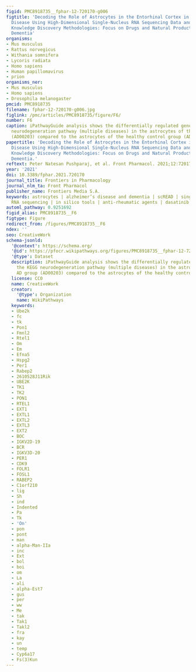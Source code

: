 ```yaml
---
figid: PMC8918735__fphar-12-720170-g006
figtitle: 'Decoding the Role of Astrocytes in the Entorhinal Cortex in Alzheimer’s
  Disease Using High-Dimensional Single-Nucleus RNA Sequencing Data and Next-Generation
  Knowledge Discovery Methodologies: Focus on Drugs and Natural Product Remedies for
  Dementia'
organisms:
- Mus musculus
- Rattus norvegicus
- Withania somnifera
- Lycoris radiata
- Homo sapiens
- Human papillomavirus
- prion
organisms_ner:
- Mus musculus
- Homo sapiens
- Drosophila melanogaster
pmcid: PMC8918735
filename: fphar-12-720170-g006.jpg
figlink: /pmc/articles/PMC8918735/figure/F6/
number: F6
caption: iPathwayGuide analysis shows the differentially regulated genes in the KEGG
  neurodegeneration pathway (multiple diseases) in the astrocytes of the AD group
  (AD00203) compared to the astrocytes of the healthy control group (AD00201).
papertitle: 'Decoding the Role of Astrocytes in the Entorhinal Cortex in Alzheimer’s
  Disease Using High-Dimensional Single-Nucleus RNA Sequencing Data and Next-Generation
  Knowledge Discovery Methodologies: Focus on Drugs and Natural Product Remedies for
  Dementia.'
reftext: Peter Natesan Pushparaj, et al. Front Pharmacol. 2021;12:720170.
year: '2021'
doi: 10.3389/fphar.2021.720170
journal_title: Frontiers in Pharmacology
journal_nlm_ta: Front Pharmacol
publisher_name: Frontiers Media S.A.
keywords: astrocytes | alzheimer’s disease and dementia | scREAD | single-nucleus
  RNA sequencing | in silico tools | anti-rheumatic agents | dasatinib | natural products
automl_pathway: 0.9251692
figid_alias: PMC8918735__F6
figtype: Figure
redirect_from: /figures/PMC8918735__F6
ndex: ''
seo: CreativeWork
schema-jsonld:
  '@context': https://schema.org/
  '@id': https://pfocr.wikipathways.org/figures/PMC8918735__fphar-12-720170-g006.html
  '@type': Dataset
  description: iPathwayGuide analysis shows the differentially regulated genes in
    the KEGG neurodegeneration pathway (multiple diseases) in the astrocytes of the
    AD group (AD00203) compared to the astrocytes of the healthy control group (AD00201).
  license: CC0
  name: CreativeWork
  creator:
    '@type': Organization
    name: WikiPathways
  keywords:
  - Ube2k
  - fc
  - tk
  - Pon1
  - Fmnl2
  - Rtel1
  - Om
  - Em
  - Efna5
  - Hspg2
  - Per1
  - Rabep2
  - 2610528J11Rik
  - UBE2K
  - TK1
  - TK2
  - PON1
  - RTEL1
  - EXT1
  - EXTL1
  - EXTL2
  - EXTL3
  - EXT2
  - BOC
  - IGKV2D-19
  - BCR
  - IGKV3D-20
  - PER1
  - CDK9
  - FOLR1
  - FOSL1
  - RABEP2
  - C1orf210
  - lig
  - Sh
  - ind
  - Indented
  - Pa
  - Tk
  - 'On'
  - pon
  - pont
  - man
  - alpha-Man-IIa
  - inc
  - Ext
  - bol
  - boi
  - om
  - La
  - ali
  - alpha-Est7
  - gus
  - per
  - ww
  - Me
  - tak
  - Tak1
  - Takl2
  - fra
  - kay
  - un
  - temp
  - Cyp6a17
  - Fs(3)Kun
---
```

